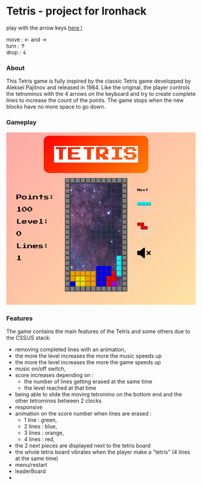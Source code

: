 # Tetris - project for Ironhack

play with the arrow keys [here !](https://romainc75.github.io/IronHack-retroTetris-JS/)

move : ← and →\
turn : ↑\
drop : ↓

### About

This Tetris game is fully inspired by the classic Tetris game developped by Alekseï Pajitnov and released in 1984. Like the original, the player controls the tetrominos with the 4 arrows on the keyboard and try to create complete lines to increase the count of the points. The game stops when the new blocks have no more space to go down.

### Gameplay

<img src="assets/tetrisScreenShoot.png" alt="gameplay" style="max-width:100%;">

### Features

The game contains the main features of the Tetris and some others due to the CSS/JS stack:
- removing completed lines with an animation,
- the more the level increases the more the music speeds up
- the more the level increases the more the game speeds up
- music on/off switch,
- score increases depending on : 
  - the number of lines getting erased at the same time
  - the level reached at that time
- being able to slide the moving tetromino on the bottom end and the other tetrominos between 2 clocks
- responsive
- animation on the score number when lines are erased :
  - 1 line : green,
  - 2 lines : blue,
  - 3 lines : orange,
  - 4 lines : red,
- the 2 next pieces are displayed next to the tetris board
- the whole tetris board vibrates when the player make a "tetris" (4 lines at the same time)
- menu/restart
- leaderBoard
- 


